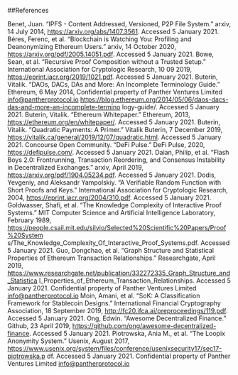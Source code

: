##References

Benet, Juan. “IPFS - Content Addressed, Versioned, P2P File System.” arxiv, 14 July
2014, https://arxiv.org/abs/1407.3561. Accessed 5 January 2021.
Béres, Ferenc, et al. “Blockchain is Watching You: Profiling and Deanonymizing
Ethereum Users.” arxiv, 14 October 2020, https://arxiv.org/pdf/2005.14051.pdf.
Accessed 5 January 2021.
Bowe, Sean, et al. “Recursive Proof Composition without a Trusted Setup.”
International Association for Cryptologic Research, 10 09 2019,
https://eprint.iacr.org/2019/1021.pdf. Accessed 5 January 2021.
Buterin, Vitalik. “DAOs, DACs, DAs and More: An Incomplete Terminology Guide.”
Ethereum, 6 May 2014,
Confidential property of Panther Ventures Limited
info@pantherprotocol.io
https://blog.ethereum.org/2014/05/06/daos-dacs-das-and-more-an-incomplete-termino
logy-guide/. Accessed 5 January 2021.
Buterin, Vitalik. “Ethereum Whitepaper.” Ethereum, 2013,
https://ethereum.org/en/whitepaper/. Accessed 5 January 2021.
Buterin, Vitalik. “Quadratic Payments: A Primer.” Vitalik Buterin, 7 December 2019,
https://vitalik.ca/general/2019/12/07/quadratic.html. Accessed 5 January 2021.
Concourse Open Community. “DeFi Pulse.” DeFi Pulse, 2020, https://defipulse.com/.
Accessed 5 January 2021.
Daian, Philip, et al. “Flash Boys 2.0: Frontrunning, Transaction Reordering, and
Consensus Instability in Decentralized Exchanges.” arxiv, April 2019,
https://arxiv.org/pdf/1904.05234.pdf. Accessed 5 January 2021.
Dodis, Yevgeniy, and Aleksandr Yampolskiy. “A Verifiable Random Function with
Short Proofs and Keys.” International Association for Cryptologic Research, 2004,
https://eprint.iacr.org/2004/310.pdf. Accessed 5 January 2021.
Goldwasser, Shafi, et al. “The Knowledge Complexity of Interactive Proof Systems.”
MIT Computer Science and Artificial Intelligence Laboratory, February 1989,
https://people.csail.mit.edu/silvio/Selected%20Scientific%20Papers/Proof%20System
s/The_Knowledge_Complexity_Of_Interactive_Proof_Systems.pdf. Accessed 5
January 2021.
Guo, Dongchao, et al. “Graph Structure and Statistical Properties of Ethereum
Transaction Relationships.” Researchgate, April 2019,
https://www.researchgate.net/publication/332272335_Graph_Structure_and_Statistica
l_Properties_of_Ethereum_Transaction_Relationships. Accessed 5 January 2021.
Confidential property of Panther Ventures Limited
info@pantherprotocol.io
Moin, Amani, et al. “SoK: A Classification Framework for Stablecoin Designs.”
International Financial Cryptography Association, 18 September 2019,
http://fc20.ifca.ai/preproceedings/119.pdf. Accessed 5 January 2021.
Ong, Edwin. “Awesome Decentralized Finance.” Github, 23 April 2019,
https://github.com/ong/awesome-decentralized-finance. Accessed 5 January 2021.
Piotrowska, Ania M., et al. “The Loopix Anonymity System.” Usenix, August 2017,
https://www.usenix.org/system/files/conference/usenixsecurity17/sec17-piotrowska.p
df. Accessed 5 January 2021.
Confidential property of Panther Ventures Limited
info@pantherprotocol.io